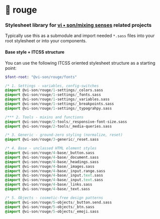# 🎨 rouge
### Stylesheet library for [vi • son/mixing senses](https://mixing-senses.art) related projects

Typically use this as a submodule and import needed `*.sass` files into your root stylesheet or into your components.

#### Base style + ITCSS structure
You can use the following ITCSS oriented stylesheet structure as a starting point:

```sass
$font-root: "@vi-son/rouge/fonts"

/* 1. Settings - variables, config-switches
@import @vi-son/rouge/1-settings/_colors.sass
@import @vi-son/rouge/1-settings/_fonts.sass
@import @vi-son/rouge/1-settings/_variables.sass
@import @vi-son/rouge/1-settings/_breakpoints.sass
@import @vi-son/rouge/1-settings/_typograhpy.sass

/*** 2. Tools - mixins and functions
@import @vi-son/rouge/2-tools/_responsive-font-size.sass
@import @vi-son/rouge/2-tools/_media-queries.sass

/* 3. Generic - ground-zero styling (normalize, reset)
@import @vi-son/rouge/3-generic/_reset.sass

/* 4. Base - unclassed HTML element styles
@import @vi-son/rouge/4-base/_button.sass
@import @vi-son/rouge/4-base/_document.sass
@import @vi-son/rouge/4-base/_headings.sass
@import @vi-son/rouge/4-base/_images.sass
@import @vi-son/rouge/4-base/_input.range.sass
@import @vi-son/rouge/4-base/_input.text.sass
@import @vi-son/rouge/4-base/_input.text.sass
@import @vi-son/rouge/4-base/_links.sass
@import @vi-son/rouge/4-base/_text.sass

/* 5. Objects - cosmetic-free design patterns
@import @vi-son/rouge/5-objects/_button.send.sass
@import @vi-son/rouge/5-objects/_btn.sass
@import @vi-son/rouge/5-objects/_emoji.sass
```
